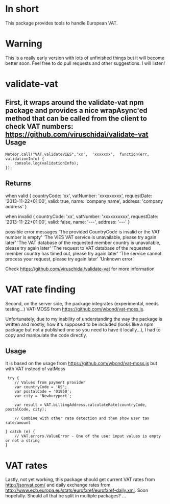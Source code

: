 In short
========

This package provides tools to handle European VAT.

Warning
=======

This is a really early version with lots of unfinished things but it will become better soon. Feel free to do pull requests and other suggestions. I will listen!

validate-vat
============
First, it wraps around the validate-vat npm package and provides a nice wrapAsync'ed method that can be called from the client to check VAT numbers: https://github.com/viruschidai/validate-vat
Usage
-----

    Meteor.call("VAT.validateVIES",'xx',  'xxxxxxx',  function(err, validationInfo) {
        console.log(validationInfo);
    });

Returns
-------

when valid
    {
      countryCode: 'xx',
      vatNumber: 'xxxxxxxxx',
      requestDate: '2013-11-22+01:00',
      valid: true,
      name: 'company name',
      address: 'company address'
    }

when invalid
    {
      countryCode: 'xx',
      vatNumber: 'xxxxxxxxxx',
      requestDate: '2013-11-22+01:00',
      valid: false,
      name: '---',
      address: '---'
    }

possible error messages
      'The provided CountryCode is invalid or the VAT number is empty'
      'The VIES VAT service is unavailable, please try again later'
      'The VAT database of the requested member country is unavailable, please try again later'
      'The request to VAT database of the requested member country has timed out, please try again later'
      'The service cannot process your request, please try again later'
      'Unknown error'

Check https://github.com/viruschidai/validate-vat for more information

VAT rate finding
================

Second, on the server side, the package integrates (experimental, needs testing...) VAT-MOSS from https://github.com/wbond/vat-moss.js.

Unfortunately, due to my inability of understanding the way the package is written and mostly, how it's supposed to be included (looks like a npm package but not a published one so you need to have it locally...), I had to copy and manipulate the code directly.

Usage
-----
It is based on the usage from https://github.com/wbond/vat-moss.js but with VAT instead of vatMoss

     try {
        // Values from payment provider
        var countryCode = 'US';
        var postalCode = '01950';
        var city = 'Newburyport';

        var result = VAT.billingAddress.calculateRate(countryCode, postalCode, city);

        // Combine with other rate detection and then show user tax rate/amount

    } catch (e) {
        // VAT.errors.ValueError - One of the user input values is empty or not a string
    }



VAT rates
=========
Lastly, not yet working, this package should get current VAT rates from http://jsonvat.com/ and daily exchange rates from http://www.ecb.europa.eu/stats/eurofxref/eurofxref-daily.xml. Soon hopefully.
Should all that be split in multiple packages? ...
